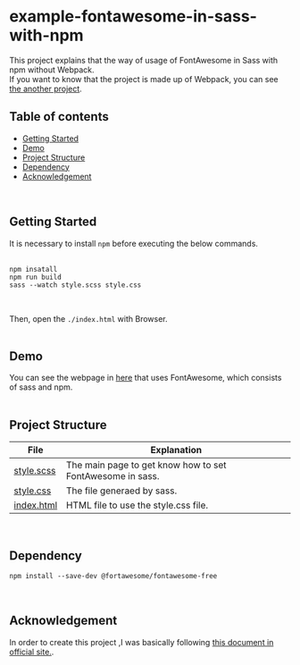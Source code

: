 # example-fontawesome-in-sass-with-npm
This project explains that the way of usage of FontAwesome in Sass with npm without Webpack.  
If you want to know that the project is made up of Webpack, you can see [the another project](https://github.com/fukugit/example-fontawesome-in-sass-with-webpack).
<br/>

<!-- START doctoc generated TOC please keep comment here to allow auto update -->
<!-- DON'T EDIT THIS SECTION, INSTEAD RE-RUN doctoc TO UPDATE -->
## Table of contents

- [Getting Started](#getting-started)
- [Demo](#demo)
- [Project Structure](#project-structure)
- [Dependency](#dependency)
- [Acknowledgement](#acknowledgement)

<!-- END doctoc generated TOC please keep comment here to allow auto update -->

<br/>


## Getting Started
It is necessary to install ```npm``` before executing the below commands.  
<br/>

```
npm insatall
npm run build
sass --watch style.scss style.css
```

<br/>

Then, open the ```./index.html``` with Browser.  
<br/>

## Demo
You can see the webpage in [here](https://fukugit.github.io/example-fontawesome-in-sass-with-npm/) that uses FontAwesome, which consists of sass and npm.  
<br/>


## Project Structure
| File                       | Explanation                                               |
| -------------------------- | --------------------------------------------------------- |
| [style.scss](./style.scss) | The main page to get know how to set FontAwesome in sass. |
| [style.css](./style.css)   | The file generaed by sass.                                |
| [index.html](./index.html) | HTML file to use the style.css file.                      |

<br/>

## Dependency 

```
npm install --save-dev @fortawesome/fontawesome-free
```
<br/>

## Acknowledgement
In order to create this project ,I was basically following [this document in official site.](https://fontawesome.com/v5.0/how-to-use/on-the-web/using-with/sass).  

<br/>



